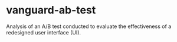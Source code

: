 # vanguard-ab-test
Analysis of an A/B test conducted to evaluate the effectiveness of a redesigned user interface (UI).
